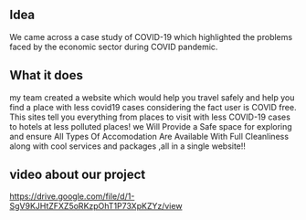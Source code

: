 ## Idea
We came across a case study of COVID-19 which highlighted the problems faced by the economic sector during COVID pandemic.

## What it does
my team created a website which would help you travel safely and help you find a place with less covid19 cases considering the fact user is COVID free. 
This sites tell you everything from places to visit with less COVID-19 cases to hotels at less polluted places!
we Will Provide a Safe space for exploring and ensure All Types Of Accomodation Are Available With Full Cleanliness
along with cool services and packages ,all in a single website!!

## video about our project
https://drive.google.com/file/d/1-SgV9KJHtZFXZ5oRKzpOhT1P73XpKZYz/view
